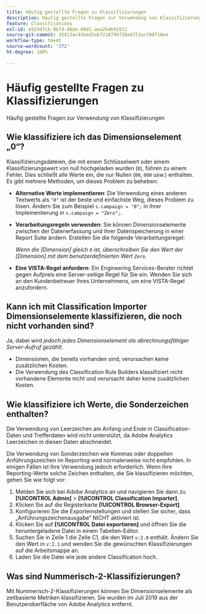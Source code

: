 ```yaml
---
title: Häufig gestellte Fragen zu Klassifizierungen
description: Häufig gestellte Fragen zur Verwendung von Klassifizierungen
feature: Classifications
exl-id: e929d7cb-0bfd-46de-88d1-aea2b4b91911
source-git-commit: 35413ac43eed5ab7218794f26e4753acf08f18ee
workflow-type: tm+mt
source-wordcount: '372'
ht-degree: 100%

---
```


# Häufig gestellte Fragen zu Klassifizierungen

Häufig gestellte Fragen zur Verwendung von Klassifizierungen

## Wie klassifiziere ich das Dimensionselement „0“?

Klassifizierungsdateien, die mit einem Schlüsselwert oder einem Klassifizierungswert von null hochgeladen wurden (`0`), führen zu einem Fehler. Dies schließt alle Werte ein, die nur Nullen (`00`, `000` usw.) enthalten. Es gibt mehrere Methoden, um dieses Problem zu beheben:

* **Alternative Werte implementieren**: Die Verwendung eines anderen Textwerts als `"0"` ist der beste und einfachste Weg, dieses Problem zu lösen. Ändern Sie zum Beispiel `s.campaign = "0";` in Ihrer Implementierung in `s.campaign = "Zero";`.

* **Verarbeitungsregeln verwenden**: Sie können Dimensionselemente zwischen der Datenerfassung und ihrer Datenspeicherung in einer Report Suite ändern. Erstellen Sie die folgende Verarbeitungsregel:

   *Wenn die [Dimension] gleich `0` ist, überschreiben Sie den Wert der [Dimension] mit dem benutzerdefinierten Wert `Zero`.*

* **Eine VISTA-Regel anfordern**: Ein Engineering Services-Berater richtet gegen Aufpreis eine Server-seitige Regel für Sie ein. Wenden Sie sich an den Kundenbetreuer Ihres Unternehmens, um eine VISTA-Regel anzufordern.

## Kann ich mit Classification Importer Dimensionselemente klassifizieren, die noch nicht vorhanden sind?

Ja, dabei wird *jedoch jedes Dimensionselement als abrechnungsfähiger Server-Aufruf gezählt.*

* Dimensionen, die bereits vorhanden sind, verursachen keine zusätzlichen Kosten.
* Die Verwendung des Classification Rule Builders klassifiziert nicht vorhandene Elemente nicht und verursacht daher keine zusätzlichen Kosten.

## Wie klassifiziere ich Werte, die Sonderzeichen enthalten?

Die Verwendung von Leerzeichen am Anfang und Ende in Classification-Daten und Trefferdaten wird nicht unterstützt, da Adobe Analytics Leerzeichen in diesen Daten abschneidet.

Die Verwendung von Sonderzeichen wie Kommas oder doppelten Anführungszeichen im Reporting wird normalerweise nicht empfohlen. In einigen Fällen ist ihre Verwendung jedoch erforderlich. Wenn Ihre Reporting-Werte solche Zeichen enthalten, die Sie klassifizieren möchten, gehen Sie wie folgt vor:

1. Melden Sie sich bei Adobe Analytics an und navigieren Sie dann zu **[!UICONTROL Admin]** > **[!UICONTROL Classification Importer]**.
2. Klicken Sie auf die Registerkarte **[!UICONTROL Browser-Export]**.
3. Konfigurieren Sie die Exporteinstellungen und stellen Sie sicher, dass „Anführungszeichenausgabe“ NICHT aktiviert ist.
4. Klicken Sie auf **[!UICONTROL Datei exportieren]** und öffnen Sie die heruntergeladene Datei in einem Tabellen-Editor.
5. Suchen Sie in Zeile 1 die Zelle C1, die den Wert `v:2.0` enthält. Ändern Sie den Wert in `v:2.1` und wenden Sie die gewünschten Klassifizierungen auf die Arbeitsmappe an.
6. Laden Sie die Datei wie jede andere Classification hoch.

## Was sind Nummerisch-2-Klassifizierungen?

Mit Nummerisch-2-Klassifizierungen können Sie Dimensionselemente als zeitbasierte Metriken klassifizieren. Sie wurden im Juli 2019 aus der Benutzeroberfläche von Adobe Analytics entfernt.
